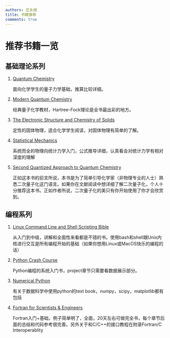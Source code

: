 ```yaml
---
authors: 庄永斌
title: 书籍推荐
comments: true
---
```


# 推荐书籍一览

## 基础理论系列

1. [Quantum Chemistry](https://book.douban.com/subject/20062049/)

      面向化学学生的量子力学基础，推算比较详细。

2. [Modern Quantum Chemistry](https://book.douban.com/subject/1440838/)

      经典量子化学教材，Hartree-Fock理论是全书最出彩的地方。

3. [The Electronic Structure and Chemistry of Solids](https://book.douban.com/subject/11752716/)

      定性的固体物理，适合化学学生阅读，对固体物理有简单的了解。

4. [Statistical Mechanics](https://book.douban.com/subject/4669257/)

      系统而全的物理向统计力学入门，公式推导详细，认真看会对统计力学有相对深度的理解

5. [Second Quantized Approach to Quantum Chemistry](https://book.douban.com/subject/11566290/)

      正如这本书的前言所说，本书是为了简单引导化学家（非物理专业的人士）熟悉二次量子化这门语言。如果你在文献阅读中想详细了解二次量子化，个人十分推荐这本书。正如作者所说，二次量子化的美只有你开始使用了你才会欣赏到。


## 编程系列

1. [Linux Command Line and Shell Scripting Bible](https://book.douban.com/subject/26309537/)

      从入门到中级，讲解和全面性来看都是不错的书。使用bash和shell跟Unix内核进行交互是所有编程开始的基础（如果你想用Linux或MacOS快乐的编程的话）

2. [Python Crash Course](https://book.douban.com/subject/26284937/)

      Python编程的系统入门书，project章节只需要看数据展示部分。

3. [Numerical Python](https://book.douban.com/subject/33088627/)

      有关于数据科学中使用python的text book，numpy，scipy，matplotlib都有包括

4. [Fortran for Scientists & Engineers](https://book.douban.com/subject/2248942/)

      Fortran入门+基础，例子简单明了，全面，20天左右可做完全书，每个章节后面的总结和代码参考很完善。另外关于和C/C++的接口教程在附录Fortran/C Interoperablity
